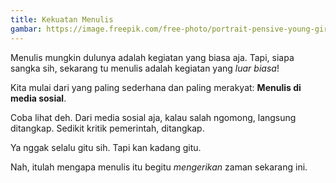 ```yaml
--- 
title: Kekuatan Menulis
gambar: https://image.freepik.com/free-photo/portrait-pensive-young-girl-making-notes_171337-1646.jpg
--- 
```


Menulis mungkin dulunya adalah kegiatan yang biasa aja. Tapi, siapa sangka sih, sekarang tu menulis adalah kegiatan yang _luar biasa_!

Kita mulai dari yang paling sederhana dan paling merakyat: **Menulis di media sosial**.

Coba lihat deh. Dari media sosial aja, kalau salah ngomong, langsung ditangkap. Sedikit kritik pemerintah, ditangkap.

Ya nggak selalu gitu sih. Tapi kan kadang gitu.

Nah, itulah mengapa menulis itu begitu _mengerikan_ zaman sekarang ini.
